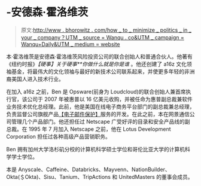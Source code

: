 # -安德森·霍洛维茨

> 原文:[http://www . bhorowitz . com/how _ to _ minimize _ politics _ in _ your _ company？UTM _ source = Wanqu . co&UTM _ campaign = Wanqu+Daily&UTM _ medium = website](http://www.bhorowitz.com/how_to_minimize_politics_in_your_company?utm_source=wanqu.co&utm_campaign=Wanqu+Daily&utm_medium=website)

本·霍洛维茨是安德森·霍洛维茨风险投资公司的联合创始人和普通合伙人。他著有《纽约时报》*【硬事】关于硬事**你做什么就是你是谁* 。他还创建了 a16z 文化领袖基金，将最伟大的文化领袖与最好的新技术公司联系起来，并使更多年轻的非洲裔美国人进入技术行业。

在加入 a16z 之前，Ben 是 Opsware(前身为 Loudcloud)的联合创始人兼首席执行官，该公司于 2007 年被惠普以 16 亿美元收购，并被任命为惠普副总裁兼软件业务技术优化总经理。此前，他是美国在线电子商务平台部门的副总裁兼总经理，负责监督公司旗舰产品[【电子邮件保护】](/cdn-cgi/l/email-protection)服务的开发。在此之前，本在网景通信公司管理几个产品部门。他还担任过 Netscape 广受好评的目录和安全产品线的副总裁。在 1995 年 7 月加入 Netscape 之前，他在 Lotus Development Corporation 担任过各种高级产品营销职务。

Ben 拥有加州大学洛杉矶分校的计算机科学硕士学位和哥伦比亚大学的计算机科学学士学位。

本是 Anyscale、Caffeine、Databricks、Mayvenn、NationBuilder、Okta(＄Okta)、Sisu、Tanium、TripActions 和 UnitedMasters 的董事会成员。